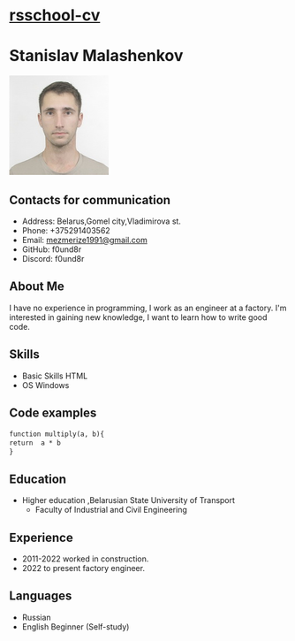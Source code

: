 # [rsschool-cv](https://f0und8r.github.io/rsschool-cv/cv)
# Stanislav Malashenkov
![Мое фото](https://github.com/f0und8r/rsschool-cv/blob/rsschool-cv-html/assets/img/Myfoto.jpg)

## Contacts for communication
* Address: Belarus,Gomel city,Vladimirova st.
* Phone: +375291403562
* Email: mezmerize1991@gmail.com
* GitHub: f0und8r
* Discord: f0und8r 
## About Me
I have no experience in programming, I work as an engineer at a factory.
I'm interested in gaining new knowledge, I want to learn how to write good code.
## Skills
* Basic Skills HTML
* OS Windows
## Code examples
```
function multiply(a, b){
return  a * b
}
```
## Education
* Higher education ,Belarusian State University of Transport
    - Faculty of Industrial and Civil Engineering
## Experience
* 2011-2022 worked in construction.
* 2022 to present factory engineer.
## Languages
* Russian
* English Beginner (Self-study)





